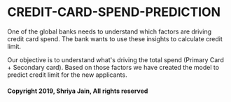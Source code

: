 # CREDIT-CARD-SPEND-PREDICTION

One of the global banks needs to understand which factors are driving credit card spend.
The bank wants to use these insights to calculate credit limit. 

Our objective is to understand what's driving the total spend (Primary Card + Secondary card). Based on those factors we have created the model to predict credit limit for the new applicants.

#### Copyright 2019, Shriya Jain, All rights reserved
